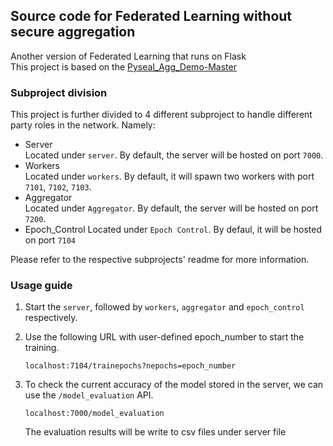 ## Source code for Federated Learning without secure aggregation
Another version of Federated Learning that runs on Flask <br />
This project is based on the [Pyseal_Agg_Demo-Master](https://github.com/wangyingwwyy/Privacy-Preserving-Federated-Learning-I/tree/master/PySEAL_Agg_Demo-master/PySEAL_Agg_Demo-master)

### Subproject division

This project is further divided to 4 different subproject to handle different party roles in the network. Namely: 
*   Server  
    Located under `server`. By default, the server will be hosted on port `7000`.
*   Workers  
    Located under `workers`. By default, it will spawn two workers with port `7101`,  `7102`, `7103`. 
*   Aggregator  
    Located under `Aggregator`. By default, the server will be hosted on port `7200`.
*   Epoch_Control
    Located under `Epoch Control`. By defaul, it will be hosted on port `7104`
    
Please refer to the respective subprojects' readme for more information. 

### Usage guide 
1.  Start the `server`, followed by `workers`, `aggregator` and  `epoch_control` respectively. 
2.  Use the following URL with user-defined epoch_number to start the training.
    ```
    localhost:7104/trainepochs?nepochs=epoch_number
    ```

3.  To check the current accuracy of the model stored in the server, we can use the `/model_evaluation` API. 
    ```
    localhost:7000/model_evaluation
    ```
    The evaluation results will be write to csv files under server file
